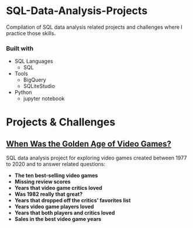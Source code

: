 # SQL-Data-Analysis-Projects

Compilation of SQL data analysis related projects and challenges where I practice those skills.

### Built with

- SQL Languages
    - SQL
- Tools
    - BigQuery
    - SQLiteStudio
- Python
    - jupyter notebook

# **Projects & Challenges**

## [When Was the Golden Age of Video Games?](https://github.com/sourchen/SQL-Data-Analysis-Projects/tree/main/When%20Was%20the%20Golden%20Age%20of%20Video%20Games%3F)

SQL data analysis project for exploring video games created between 1977 to 2020 and to answer related questions:

- **The ten best-selling video games**
- **Missing review scores**
- **Years that video game critics loved**
- **Was 1982 really that great?**
- **Years that dropped off the critics' favorites list**
- **Years video game players loved**
- **Years that both players and critics loved**
- **Sales in the best video game years**
